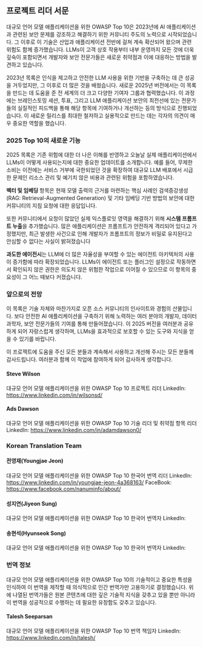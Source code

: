 ## 프로젝트 리더 서문

대규모 언어 모델 애플리케이션을 위한 OWASP Top 10은 2023년에 AI 애플리케이션과 관련된 보안 문제를 강조하고 해결하기 위한 커뮤니티 주도의 노력으로 시작되었습니다. 그 이후로 이 기술은 산업과 애플리케이션 전반에 걸쳐 계속 확산되어 왔으며 관련 위험도 함께 증가했습니다. LLMs이 고객 상호 작용부터 내부 운영까지 모든 것에 더욱 깊숙이 포함되면서 개발자와 보안 전문가들은 새로운 취약점과 이에 대응하는 방법을 발견하고 있습니다.

2023년 목록은 인식을 제고하고 안전한 LLM 사용을 위한 기반을 구축하는 데 큰 성공을 거두었지만, 그 이후로 더 많은 것을 배웠습니다. 새로운 2025년 버전에서는 이 목록을 만드는 데 도움을 준 전 세계의 더 크고 다양한 기여자 그룹과 협력했습니다. 이 과정에는 브레인스토밍 세션, 투표, 그리고 LLM 애플리케이션 보안의 최전선에 있는 전문가들의 실질적인 피드백을 통해 해당 항목에 기여하거나 개선하는 등의 방식으로 진행되었습니다. 이 새로운 릴리스를 최대한 철저하고 실용적으로 만드는 데는 각자의 의견이 매우 중요한 역할을 했습니다.

### 2025 Top 10의 새로운 기능

2025 목록은 기존 위험에 대한 더 나은 이해를 반영하고 오늘날 실제 애플리케이션에서 LLMs이 어떻게 사용되는지에 대한 중요한 업데이트를 소개합니다. 예를 들어, 무제한 소비는 이전에는 서비스 거부에 국한되었던 것을 확장하여 대규모 LLM 배포에서 시급한 문제인 리소스 관리 및 예기치 않은 비용과 관련된 위험을 포함하였습니다.

**벡터 및 임베딩** 항목은 현재 모델 출력의 근거를 마련하는 핵심 사례인 검색증강생성(RAG: Retrieval-Augmented Generation) 및 기타 임베딩 기반 방법의 보안에 대한 커뮤니티의 지침 요청에 대한 응답입니다.

또한 커뮤니티에서 요청이 많았던 실제 익스플로잇 영역을 해결하기 위해 **시스템 프롬프트 누출**을 추가했습니다. 많은 애플리케이션은 프롬프트가 안전하게 격리되어 있다고 가정했지만, 최근 발생한 사건으로 인해 개발자가 프롬프트의 정보가 비밀로 유지된다고 안심할 수 없다는 사실이 밝혀졌습니다

**과도한 에이전시**는 LLM에 더 많은 자율성을 부여할 수 있는 에이전트 아키텍처의 사용이 증가함에 따라 확장되었습니다. LLMs이 에이전트 또는 플러그인 설정으로 작동하면서 확인되지 않은 권한은 의도치 않은 위험한 작업으로 이어질 수 있으므로 이 항목의 중요성이 그 어느 때보다 커졌습니다.

### 앞으로의 전망

이 목록은 기술 자체와 마찬가지로 오픈 소스 커뮤니티의 인사이트와 경험의 산물입니다. 보다 안전한 AI 애플리케이션을 구축하기 위해 노력하는 여러 분야의 개발자, 데이터 과학자, 보안 전문가들의 기여를 통해 만들어졌습니다. 이 2025 버전을 여러분과 공유하게 되어 자랑스럽게 생각하며, LLMs을 효과적으로 보호할 수 있는 도구와 지식을 얻을 수 있기를 바랍니다.

이 프로젝트에 도움을 주신 모든 분들과 계속해서 사용하고 개선해 주시는 모든 분들께 감사드립니다. 여러분과 함께 이 작업에 참여하게 되어 감사하게 생각합니다.


#### Steve Wilson
대규모 언어 모델 애플리케이션을 위한 OWASP Top 10 프로젝트 리더
LinkedIn: https://www.linkedin.com/in/wilsonsd/

#### Ads Dawson
대규모 언어 모델 애플리케이션을 위한 OWASP Top 10 기술 리더 및 취약점 항목 리더
LinkedIn: https://www.linkedin.com/in/adamdawson0/


### Korean Translation Team
#### 전영재(Youngjae Jeon)
대규모 언어 모델 애플리케이션을 위한 OWASP Top 10 한국어 번역 리더
LinkedIn: https://www.linkedin.com/in/youngjae-jeon-4a368163/
FaceBook: https://www.facebook.com/nanuminfo/about/

#### 성지연(Jiyeon Sung)
대규모 언어 모델 애플리케이션을 위한 OWASP Top 10 한국어 번역자
LinkedIn: 

#### 송현석(Hyunseok Song)
대규모 언어 모델 애플리케이션을 위한 OWASP Top 10 한국어 번역자
LinkedIn: 


### 번역 정보
대규모 언어 모델 애플리케이션을 위한 OWASP Top 10의 기술적이고 중요한 특성을 인식하여 이 번역을 제작할 때 의식적으로 인간 번역가만 고용하기로 결정했습니다. 위에 나열된 번역가들은 원본 콘텐츠에 대한 깊은 기술적 지식을 갖추고 있을 뿐만 아니라 이 번역을 성공적으로 수행하는 데 필요한 유창함도 갖추고 있습니다.

#### Talesh Seeparsan
대규모 언어 모델 애플리케이션을 위한 OWASP Top 10 번역 책임자
LinkedIn: https://www.linkedin.com/in/talesh/
